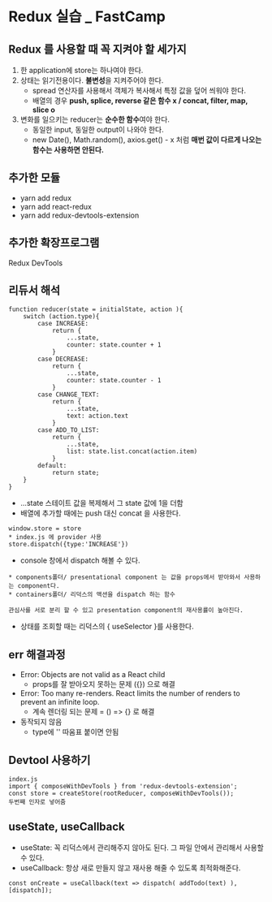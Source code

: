 # Redux 실습 _ FastCamp

## Redux 를 사용할 때 꼭 지켜야 할 세가지
1. 한 application에 store는 하나여야 한다. 
2. 상태는 읽기전용이다. **불변성**을 지켜주어야 한다.
    * spread 연산자를 사용해서 객체가 복사해서 특정 값을 덮어 씌워야 한다.
    * 배열의 경우 **push, splice, reverse 같은 함수 x / concat, filter, map, slice o**
3. 변화를 일으키는 reducer는 **순수한 함수**여야 한다.
    * 동일한 input, 동일한 output이 나와야 한다. 
    * new Date(), Math.random(), axios.get() - x 처럼 **매번 값이 다르게 나오는 함수는 사용하면 안된다.**
    
## 추가한 모듈
* yarn add redux
* yarn add react-redux
* yarn add redux-devtools-extension

## 추가한 확장프로그램
Redux DevTools

## 리듀서 해석
```
function reducer(state = initialState, action ){
    switch (action.type){
        case INCREASE:
            return {
                ...state,
                counter: state.counter + 1
            }
        case DECREASE:
            return {
                ...state,
                counter: state.counter - 1
            }
        case CHANGE_TEXT:
            return {
                ...state,
                text: action.text
            }
        case ADD_TO_LIST:
            return {
                ...state,
                list: state.list.concat(action.item)
            }
        default:
            return state;
    }
}
```
* ...state 스테이트 값을 복제해서 그 state 값에 1을 더함
* 배열에 추가할 때에는 push 대신 concat 을 사용한다.

```
window.store = store
* index.js 에 provider 사용
store.dispatch({type:'INCREASE'})
```
* console 창에서 dispatch 해볼 수 있다. 

```
* components폴더/ presentational component 는 값을 props에서 받아와서 사용하는 component다.
* containers폴더/ 리덕스의 액션을 dispatch 하는 함수

관심사를 서로 분리 할 수 있고 presentation component의 재사용률이 높아진다.
```
 

* 상태를 조회할 때는 리덕스의 { useSelector }를 사용한다.

## err 해결과정
* Error: Objects are not valid as a React child
    * props를 잘 받아오지 못하는 문제 ({}) 으로 해결
* Error: Too many re-renders. React limits the number of renders to prevent an infinite loop.
    * 계속 렌더링 되는 문제  = () => {} 로 해결
* 동작되지 않음
    * type에 '' 따움표 붙이면 안됨
    
## Devtool 사용하기 
```
index.js
import { composeWithDevTools } from 'redux-devtools-extension';
const store = createStore(rootReducer, composeWithDevTools());
두번째 인자로 넣어줌
```

## useState, useCallback
* useState: 꼭 리덕스에서 관리해주지 않아도 된다. 그 파일 안에서 관리해서 사용할 수 있다.
* useCallback: 항상 새로 만들지 않고 재사용 해줄 수 있도록 최적화해준다.
```
const onCreate = useCallback(text => dispatch( addTodo(text) ), [dispatch]);
```